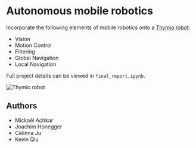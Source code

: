 # Autonomous mobile robotics
Incorporate the following elements of mobile robotics onto a [Thymio robot](https://www.thymio.org/):

* Vision
* Motion Control
* Filtering
* Global Navigation
* Local Navigation

Full project details can be viewed in `final_report.ipynb`.

![Thymio robot](video\thymio_gif.gif)

## Authors
* Mickaël Achkar
* Joachim Honegger
* Celinna Ju
* Kevin Qiu